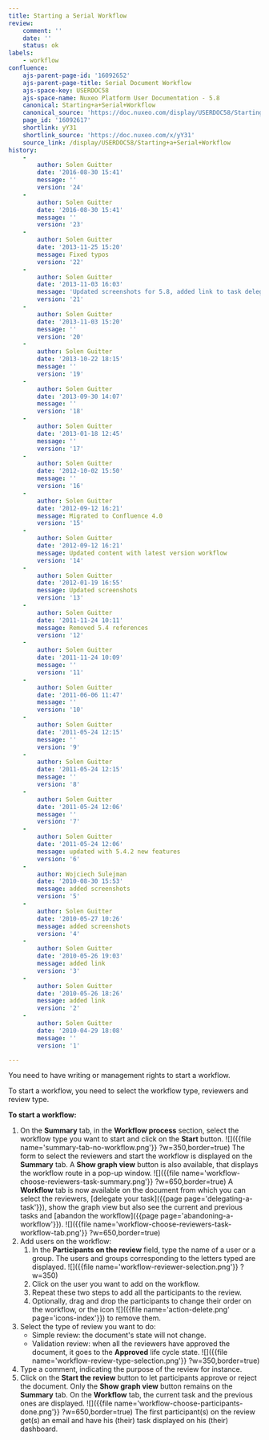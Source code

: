 ```yaml
---
title: Starting a Serial Workflow
review:
    comment: ''
    date: ''
    status: ok
labels:
    - workflow
confluence:
    ajs-parent-page-id: '16092652'
    ajs-parent-page-title: Serial Document Workflow
    ajs-space-key: USERDOC58
    ajs-space-name: Nuxeo Platform User Documentation - 5.8
    canonical: Starting+a+Serial+Workflow
    canonical_source: 'https://doc.nuxeo.com/display/USERDOC58/Starting+a+Serial+Workflow'
    page_id: '16092617'
    shortlink: yY31
    shortlink_source: 'https://doc.nuxeo.com/x/yY31'
    source_link: /display/USERDOC58/Starting+a+Serial+Workflow
history:
    - 
        author: Solen Guitter
        date: '2016-08-30 15:41'
        message: ''
        version: '24'
    - 
        author: Solen Guitter
        date: '2016-08-30 15:41'
        message: ''
        version: '23'
    - 
        author: Solen Guitter
        date: '2013-11-25 15:20'
        message: Fixed typos
        version: '22'
    - 
        author: Solen Guitter
        date: '2013-11-03 16:03'
        message: 'Updated screenshots for 5.8, added link to task delegation'
        version: '21'
    - 
        author: Solen Guitter
        date: '2013-11-03 15:20'
        message: ''
        version: '20'
    - 
        author: Solen Guitter
        date: '2013-10-22 18:15'
        message: ''
        version: '19'
    - 
        author: Solen Guitter
        date: '2013-09-30 14:07'
        message: ''
        version: '18'
    - 
        author: Solen Guitter
        date: '2013-01-18 12:45'
        message: ''
        version: '17'
    - 
        author: Solen Guitter
        date: '2012-10-02 15:50'
        message: ''
        version: '16'
    - 
        author: Solen Guitter
        date: '2012-09-12 16:21'
        message: Migrated to Confluence 4.0
        version: '15'
    - 
        author: Solen Guitter
        date: '2012-09-12 16:21'
        message: Updated content with latest version workflow
        version: '14'
    - 
        author: Solen Guitter
        date: '2012-01-19 16:55'
        message: Updated screenshots
        version: '13'
    - 
        author: Solen Guitter
        date: '2011-11-24 10:11'
        message: Removed 5.4 references
        version: '12'
    - 
        author: Solen Guitter
        date: '2011-11-24 10:09'
        message: ''
        version: '11'
    - 
        author: Solen Guitter
        date: '2011-06-06 11:47'
        message: ''
        version: '10'
    - 
        author: Solen Guitter
        date: '2011-05-24 12:15'
        message: ''
        version: '9'
    - 
        author: Solen Guitter
        date: '2011-05-24 12:15'
        message: ''
        version: '8'
    - 
        author: Solen Guitter
        date: '2011-05-24 12:06'
        message: ''
        version: '7'
    - 
        author: Solen Guitter
        date: '2011-05-24 12:06'
        message: updated with 5.4.2 new features
        version: '6'
    - 
        author: Wojciech Sulejman
        date: '2010-08-30 15:53'
        message: added screenshots
        version: '5'
    - 
        author: Solen Guitter
        date: '2010-05-27 10:26'
        message: added screenshots
        version: '4'
    - 
        author: Solen Guitter
        date: '2010-05-26 19:03'
        message: added link
        version: '3'
    - 
        author: Solen Guitter
        date: '2010-05-26 18:26'
        message: added link
        version: '2'
    - 
        author: Solen Guitter
        date: '2010-04-29 18:08'
        message: ''
        version: '1'

---
```

You need to have writing or management rights to start a workflow.

To start a workflow, you need to select the workflow type, reviewers and review type.

**To start a workflow:**

1.  On the **Summary** tab, in the **Workflow process** section, select the workflow type you want to start and click on the **Start** button.
    ![]({{file name='summary-tab-no-workflow.png'}} ?w=350,border=true)
    The form to select the reviewers and start the workflow is displayed on the **Summary** tab. A **Show graph view** button is also available, that displays the workflow route in a pop-up window.
    ![]({{file name='workflow-choose-reviewers-task-summary.png'}} ?w=650,border=true)
    A **Workflow** tab is now available on the document from which you can select the reviewers, [delegate your task]({{page page='delegating-a-task'}}), show the graph view but also see the current and previous tasks and [abandon the workflow]({{page page='abandoning-a-workflow'}}).
    ![]({{file name='workflow-choose-reviewers-task-workflow-tab.png'}} ?w=650,border=true)
2.  Add users on the workflow:
    1.  In the **Participants on the review** field, type the name of a user or a group.
        The users and groups corresponding to the letters typed are displayed.
        ![]({{file name='workflow-reviewer-selection.png'}} ?w=350)
    2.  Click on the user you want to add on the workflow.
    3.  Repeat these two steps to add all the participants to the review.
    4.  Optionally, drag and drop the participants to change their order on the workflow, or the icon&nbsp;![]({{file name='action-delete.png' page='icons-index'}}) to remove them.
3.  Select the type of review you want to do:
    *   Simple review: the document's state will not change.
    *   Validation review: when all the reviewers have approved the document, it goes to the **Approved** life cycle state.
        ![]({{file name='workflow-review-type-selection.png'}} ?w=350,border=true)
4.  Type a comment, indicating the purpose of the review for instance.
5.  Click on the **Start the review** button to let participants approve or reject the document.
    Only the **Show graph view** button remains on the **Summary** tab.
    On the **Workflow** tab, the current task and the previous ones are displayed.
    ![]({{file name='workflow-choose-participants-done.png'}} ?w=650,border=true)
    The first participant(s) on the review get(s) an email and have his (their) task displayed on his (their) dashboard.

&nbsp;